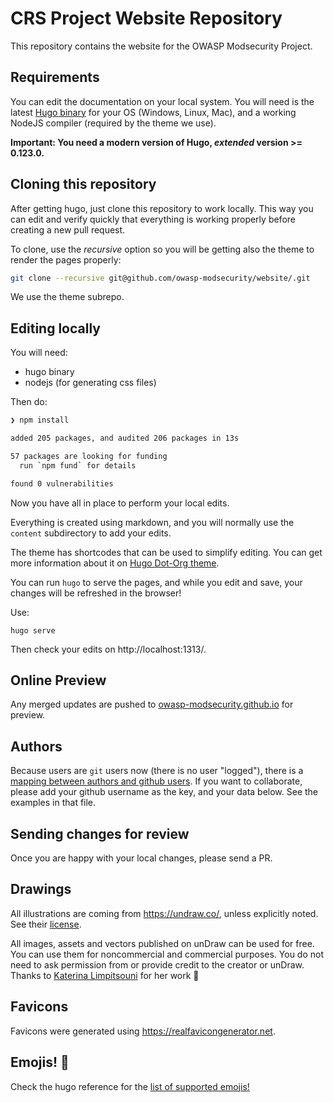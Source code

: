 # CRS Project Website Repository

This repository contains the website for the OWASP Modsecurity Project.

## Requirements

You can edit the documentation on your local system. You will need is the latest [Hugo binary](https://gohugo.io/getting-started/installing/) for your OS (Windows, Linux, Mac), and a working NodeJS compiler (required by the theme we use).

**Important: You need a modern version of Hugo, _extended_ version >= 0.123.0.**

## Cloning this repository

After getting hugo, just clone this repository to work locally. This way you can edit and verify quickly that everything is working properly before creating a new pull request.

To clone, use the *recursive* option so you will be getting also the theme to render the pages properly:

```bash
git clone --recursive git@github.com/owasp-modsecurity/website/.git
```

We use the theme subrepo.

## Editing locally
You will need:
- hugo binary
- nodejs (for generating css files)

Then do:
```sh
❯ npm install

added 205 packages, and audited 206 packages in 13s

57 packages are looking for funding
  run `npm fund` for details

found 0 vulnerabilities
```

Now you have all in place to perform your local edits.

Everything is created using markdown, and you will normally use the `content` subdirectory to add your edits.

The theme has shortcodes that can be used to simplify editing. You can get more information about it on [Hugo Dot-Org theme](https://themes.gohugo.io/themes/dot-org-hugo-theme/).

You can run `hugo` to serve the pages, and while you edit and save, your changes will be refreshed in the browser!

Use:
```
hugo serve
```

Then check your edits on http://localhost:1313/.

## Online Preview

Any merged updates are pushed to [owasp-modsecurity.github.io](https://owasp-modsecurity.github.io/website/) for preview.

## Authors

Because users are `git` users now (there is no user "logged"), there is a [mapping between authors and github users](https://github.com/owasp-modsecurity/website/blob/main/data/authors.yaml). If you want to collaborate, please add your github username as the key, and your data below. See the examples in that file.

## Sending changes for review

Once you are happy with your local changes, please send a PR.

## Drawings

All illustrations are coming from https://undraw.co/, unless explicitly noted. See their [license](https://undraw.co/license).

All images, assets and vectors published on unDraw can be used for free. You can use them for noncommercial and commercial purposes. You do not need to ask permission from or provide credit to the creator or unDraw. Thanks to [Katerina Limpitsouni](https://twitter.com/ninaLimpi) for her work :pray:


## Favicons

Favicons were generated using https://realfavicongenerator.net.

## Emojis! :tada:

Check the hugo reference for the [list of supported emojis!](https://gohugo.io/quick-reference/emojis/)
